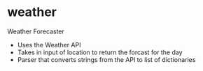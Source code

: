 # weather
Weather Forecaster
- Uses the Weather API
- Takes in input of location to return the forcast for the day
- Parser that converts strings from the API to list of dictionaries
